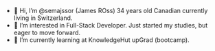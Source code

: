 - 👋 Hi, I’m @semajssor (James ROss) 34 years old Canadian currently living in Switzerland.
- 👀 I’m interested in Full-Stack Developer. Just started my studies, but eager to move forward.
- 🌱 I’m currently learning at KnowledgeHut upGrad (bootcamp).

<!---
semajssor/semajssor is a ✨ special ✨ repository because its `README.md` (this file) appears on your GitHub profile.
You can click the Preview link to take a look at your changes.
--->
